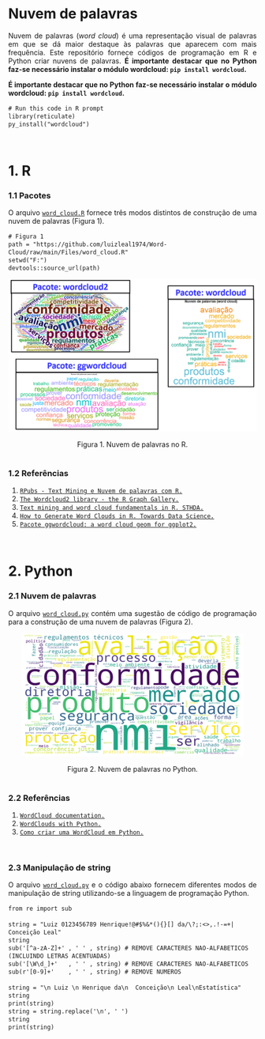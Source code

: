 # Nuvem de palavras
<p align="justify">Nuvem de palavras (<i>word cloud</i>) é uma representação visual de palavras em que se dá maior destaque às palavras que aparecem com mais frequência. Este repositório fornece códigos de programação em R e Python criar nuvens de palavras. <b>É importante destacar que no Python faz-se necessário instalar o módulo wordcloud: <code>pip install wordcloud</code>.</b></p>

<p align="justify"><b>É importante destacar que no Python faz-se necessário instalar o módulo wordcloud: <code>pip install wordcloud</code>.</b></p>

```{r}
# Run this code in R prompt
library(reticulate)
py_install("wordcloud")
```

</br>

# 1. R


### 1.1 Pacotes

<p align="justify">O arquivo <a target='_blank' rel='noopener noreferrer' href='https://github.com/luizleal1974/Word-Cloud/blob/main/Files/word_cloud.R'><code>word_cloud.R</code></a> fornece três modos distintos de construção de uma nuvem de palavras (Figura 1).</p>

```{r}
# Figura 1
path = "https://github.com/luizleal1974/Word-Cloud/raw/main/Files/word_cloud.R"
setwd("F:")
devtools::source_url(path)
```

<p align="center"><img src="/Files/word_cloud_R.png" alt="Drawing"/></p>

<div align="center">Figura 1. Nuvem de palavras no R.</div>


</br>

### 1.2 Referências

<p align="justify">
<ol>
<li><a target='_blank' rel='noopener noreferrer' href='https://rpubs.com/amrofi/word_cloud_with_R_Mateus'><code>RPubs - Text Mining e Nuvem de palavras com R.</code></a></li>
<li><a target='_blank' rel='noopener noreferrer' href='https://r-graph-gallery.com/196-the-wordcloud2-library.html'><code>The Wordcloud2 library - the R Graph Gallery.</code></a></li>
<li><a target='_blank' rel='noopener noreferrer' href='http://www.sthda.com/english/wiki/text-mining-and-word-cloud-fundamentals-in-r-5-simple-steps-you-should-know'><code>Text mining and word cloud fundamentals in R. STHDA.</code></a></li>
<li><a target='_blank' rel='noopener noreferrer' href='https://towardsdatascience.com/create-a-word-cloud-with-r-bde3e7422e8a'><code>How to Generate Word Clouds in R. Towards Data Science.</code></a></li>
<li><a target='_blank' rel='noopener noreferrer' href='https://cran.r-project.org/web/packages/ggwordcloud/vignettes/ggwordcloud.html'><code>Pacote ggwordcloud: a word cloud geom for ggplot2.</code></a></li>
</ol>
</p>

</br>

# 2. Python

### 2.1 Nuvem de palavras

<p align="justify">O arquivo <a target='_blank' rel='noopener noreferrer' href='https://github.com/luizleal1974/Word-Cloud/blob/main/Files/word_cloud.py'><code>word_cloud.py</code></a> contém uma sugestão de código de programação para a construção de uma nuvem de palavras (Figura 2).</p>

<p align="center"><img src="/Files/word_cloud_Python.png" alt="Drawing" height="250" width="450"/></p>

<div align="center">Figura 2. Nuvem de palavras no Python.</div>



</br>


### 2.2 Referências

<p align="justify">
<ol>
<li><a target='_blank' rel='noopener noreferrer' href='https://amueller.github.io/word_cloud/generated/wordcloud.WordCloud.html'><code>WordCloud documentation.</code></a></li>
<li><a target='_blank' rel='noopener noreferrer' href='https://medium.com/@m3redithw/wordclouds-with-python-c287887acc8b'><code>WordClouds with Python.</code></a></li>
<li><a target='_blank' rel='noopener noreferrer' href='https://sigmoidal.ai/como-criar-uma-wordcloud-em-python/'><code>Como criar uma WordCloud em Python.</code></a></li>
</ol>
</p>


</br>





### 2.3 Manipulação de string

<p align="justify">O arquivo <a target='_blank' rel='noopener noreferrer' href='https://github.com/luizleal1974/Word-Cloud/blob/main/Files/word_cloud.py'><code>word_cloud.py</code></a> e o código abaixo fornecem diferentes modos de manipulação de string utilizando-se a linguagem de programação Python.</p>

```{python}
from re import sub

string = "Luiz 0123456789 Henrique!@#$%&*(){}[] da/\?;:<>,.!-=+| Conceição Leal"
string
sub('[^a-zA-Z]+' , ' ' , string) # REMOVE CARACTERES NAO-ALFABETICOS (INCLUINDO LETRAS ACENTUADAS)
sub('[\W\d_]+'   , ' ' , string) # REMOVE CARACTERES NAO-ALFABETICOS
sub(r'[0-9]+'    , ' ' , string) # REMOVE NUMEROS

string = "\n Luiz \n Henrique da\n  Conceição\n Leal\nEstatística"
string
print(string)
string = string.replace('\n', ' ')
string
print(string)
```

</br>
